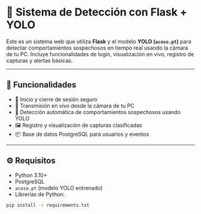# 🎥 Sistema de Detección  con Flask + YOLO

Este es un sistema web que utiliza **Flask** y el modelo **YOLO (`acoso.pt`)** para detectar comportamientos sospechosos en tiempo real usando la cámara de tu PC. Incluye funcionalidades de login, visualización en vivo, registro de capturas y alertas básicas.

---

## 🚀 Funcionalidades

- 🔐 Inicio y cierre de sesión seguro
- 🎥 Transmisión en vivo desde la cámara de tu PC
- 🤖 Detección automática de comportamientos sospechosos usando YOLO
- 🖼️ Registro y visualización de capturas clasificadas
- 📦 Base de datos PostgreSQL para usuarios y eventos

---

## ⚙️ Requisitos

- Python 3.10+
- PostgreSQL
- `acoso.pt` (modelo YOLO entrenado)
- Librerías de Python:

```bash
pip install -r requirements.txt
